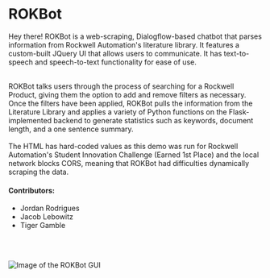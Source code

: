 # ROKBot
Hey there! ROKBot is a web-scraping, Dialogflow-based chatbot that parses information from Rockwell Automation's literature library. It features a custom-built JQuery UI that allows users to communicate. It has text-to-speech and speech-to-text functionality for ease of use.<br><br>

ROKBot talks users through the process of searching for a Rockwell Product, giving them the option to add and remove filters as necessary. Once the filters have been applied, ROKBot pulls the information from the Literature Library and applies a variety of Python functions on the Flask-implemented backend to generate statistics such as keywords, document length, and a one sentence summary. 
<br><br>
The HTML has hard-coded values as this demo was run for Rockwell Automation's Student Innovation Challenge (Earned 1st Place) and the local network blocks CORS, meaning that ROKBot had difficulties dynamically scraping the data.

#### Contributors:
* Jordan Rodrigues
* Jacob Lebowitz
* Tiger Gamble
<br>
<br>

![Image of the ROKBot GUI](https://github.com/Jordan-Rodrigues/ROKBot/blob/master/readme_images/rokbotPic.png)
